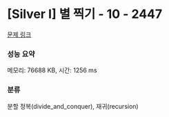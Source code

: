 # [Silver I] 별 찍기 - 10 - 2447 

[문제 링크](https://www.acmicpc.net/problem/2447) 

### 성능 요약

메모리: 76688 KB, 시간: 1256 ms

### 분류

분할 정복(divide_and_conquer), 재귀(recursion)

